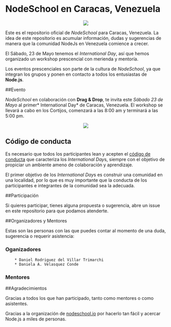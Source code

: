 NodeSchool en Caracas, Venezuela
================================

<p align="center">
  <img src="http://postimg.org/image/4ngx6r5vb/"/>
</p>

Este es el repositorio oficial de *NodeSchool* para Caracas, Venezuela. La  idea de este repositorio es acumular información, dudas y sugerencias de  manera que la comunidad NodeJs en Venezuela comience a crecer.

El Sábado, 23 de Mayo tenemos el *International Day*, así que hemos 
organizado un workshop prescencial con merienda y mentoría.

Los eventos prescenciales son parte de la cultura de *NodeSchool*, ya que 
integran los grupos y ponen en contacto a todos los entusiastas de **Node.js**.

##Evento

*NodeSchool* en colaboración con **Drag & Drop**, te invita este *Sábado 23 de Mayo* al primer* International Day* de Caracas, Venezuela. El workshop se llevará a cabo en los Cortijos, comenzará a las 8:00 am y terminará a las 5:00 pm.

<p align="center">
  <img src="http://postimg.org/image/4ngx6r5vb/"/>
</p>

## Código de conducta

Es necesario que todos los participantes lean y acepten el [código de conducta]() que caracteriza los *International Day*s, siempre con el objetivo de propiciar un ambiente ameno de colaboración y aprendizaje.

El primer objetivo de los *International Day*s es construir una comunidad en una localidad, por lo que es muy importante que la conducta de los participantes e integrantes de la comunidad sea la adecuada.

##Participación

Si quieres participar, tienes alguna propuesta o sugerencia, abre un issue en este repositorio para que podamos atenderte.

##Organizadores y Mentores

Estas son las personas con las que puedes contar al momento de una duda, sugerencia o requerir asistencia:

### Oganizadores
		* Daniel Rodriguez del Villar Trimarchi
		* Daniela A. Velasquez Conde

### Mentores


##Agradecimientos

Gracias a todos los que han participado, tanto como mentores o como asistentes.

Gracias a la organización de [nodeschool.io](http://nodeschool.io) por hacerlo tan fácil y acercar Node.js a miles de personas.
